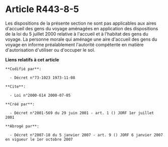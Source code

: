 # Article R443-8-5

Les dispositions de la présente section ne sont pas applicables aux aires d'accueil des gens du voyage aménagées en
application des dispositions de la loi du 5 juillet 2000 relative à l'accueil et à l'habitat des gens du voyage. La personne
morale qui aménage une aire d'accueil des gens du voyage en informe préalablement l'autorité compétente en matière
d'autorisation d'utiliser ou d'occuper le sol.

**Liens relatifs à cet article**

	**Codifié par**:

	  - Décret n°73-1023 1973-11-08

	**Cite**:

	  - Loi n°2000-614 2000-07-05

	**Créé par**:

	  - Décret n°2001-569 du 29 juin 2001 - art. 1 () JORF 1er juillet 2001

	**Abrogé par**:

	  - Décret n°2007-18 du 5 janvier 2007 - art. 9 () JORF 6 janvier 2007 en vigueur le 1er octobre 2007
